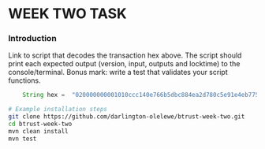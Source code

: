 # WEEK TWO TASK

### Introduction

Link to script that decodes the transaction hex above. The script should print each expected output (version, input, outputs and locktime) to the console/terminal.
Bonus mark: write a test that validates your script functions. 

```java
    String hex =  "020000000001010ccc140e766b5dbc884ea2d780c5e91e4eb77597ae64288a42575228b79e234900000000000000000002bd37060000000000225120245091249f4f29d30820e5f36e1e5d477dc3386144220bd6f35839e94de4b9cae81c00000000000016001416d31d7632aa17b3b316b813c0a3177f5b6150200140838a1f0f1ee607b54abf0a3f55792f6f8d09c3eb7a9fa46cd4976f2137ca2e3f4a901e314e1b827c3332d7e1865ffe1d7ff5f5d7576a9000f354487a09de44cd00000000";
```

```bash
# Example installation steps
git clone https://github.com/darlington-olelewe/btrust-week-two.git
cd btrust-week-two
mvn clean install
mvn test
```
